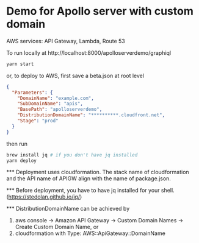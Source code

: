 # Demo for Apollo server with custom domain
AWS services: API Gateway, Lambda, Route 53

To run locally at http://localhost:8000/apolloserverdemo/graphiql
```sh
yarn start
```

or, to deploy to AWS, first save a beta.json at root level
```json
{
  "Parameters": {
    "DomainName": "example.com",
    "SubDomainName": "apis",
    "BasePath": "apolloserverdemo",
    "DistributionDomainName": "**********.cloudfront.net",
    "Stage": "prod"
  }
}
```
then run
```sh
brew install jq # if you don't have jq installed
yarn deploy
```
*** Deployment uses cloudformation. The stack name of cloudformation and the API name of APIGW align with the name of package.json.

*** Before deployment, you have to have jq installed for your shell. (https://stedolan.github.io/jq/)

*** DistributionDomainName can be achieved by
1) aws console -> Amazon API Gateway -> Custom Domain Names -> Create Custom Domain Name, or
2) cloudformation with Type: AWS::ApiGateway::DomainName